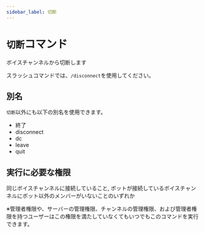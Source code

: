 ```yaml
---
sidebar_label: 切断
---
```

# `切断`コマンド
ボイスチャンネルから切断します

スラッシュコマンドでは、`/disconnect`を使用してください。

## 別名
`切断`以外にも以下の別名を使用できます。

- 終了
- disconnect
- dc
- leave
- quit




## 実行に必要な権限
同じボイスチャンネルに接続していること, ボットが接続しているボイスチャンネルにボット以外のメンバーがいないことのいずれか

※管理者権限や、サーバーの管理権限、チャンネルの管理権限、および管理者権限を持つユーザーはこの権限を満たしていなくてもいつでもこのコマンドを実行できます。

